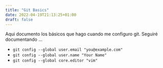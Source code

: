 ```yaml
---
title: "Git Basics"
date: 2022-04-19T21:13:25+01:00
draft: false
---
```

Aqui documento los básicos que hago cuando me configuro git. Seguiré documentando ...

* `git config --global user.email "you@example.com"`
* `git config --global user.name "Your Name"`
* `git config --global core.editor "vim"`
